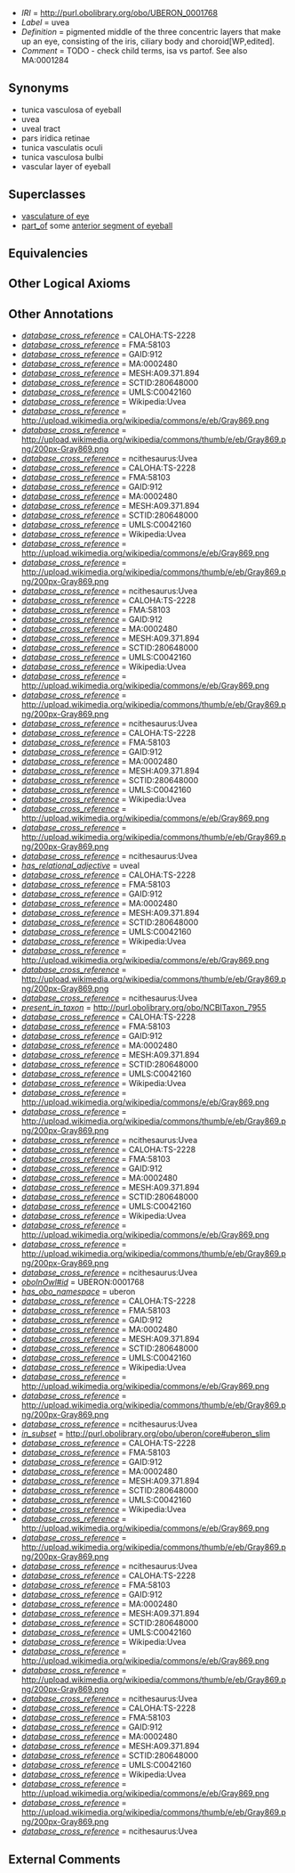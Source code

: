  * *IRI* = http://purl.obolibrary.org/obo/UBERON_0001768
 * *Label* = uvea
 * *Definition* = pigmented middle of the three concentric layers that make up an eye, consisting of the iris, ciliary body and choroid[WP,edited].
 * *Comment* = TODO - check child terms, isa vs partof. See also MA:0001284

## Synonyms

 * tunica vasculosa of eyeball
 * uvea
 * uveal tract
 * pars iridica retinae
 * tunica vasculatis oculi
 * tunica vasculosa bulbi
 * vascular layer of eyeball

## Superclasses

 * [vasculature of eye](../../UBERON/03/UBERON_0002203.md)
 * [part_of](../../BFO/50/BFO_0000050.md) some [anterior segment of eyeball](../../UBERON/01/UBERON_0001801.md)

## Equivalencies


## Other Logical Axioms


## Other Annotations

 * *[database_cross_reference](../../ef/oboInOwl#hasDbXref.md)* = CALOHA:TS-2228
 * *[database_cross_reference](../../ef/oboInOwl#hasDbXref.md)* = FMA:58103
 * *[database_cross_reference](../../ef/oboInOwl#hasDbXref.md)* = GAID:912
 * *[database_cross_reference](../../ef/oboInOwl#hasDbXref.md)* = MA:0002480
 * *[database_cross_reference](../../ef/oboInOwl#hasDbXref.md)* = MESH:A09.371.894
 * *[database_cross_reference](../../ef/oboInOwl#hasDbXref.md)* = SCTID:280648000
 * *[database_cross_reference](../../ef/oboInOwl#hasDbXref.md)* = UMLS:C0042160
 * *[database_cross_reference](../../ef/oboInOwl#hasDbXref.md)* = Wikipedia:Uvea
 * *[database_cross_reference](../../ef/oboInOwl#hasDbXref.md)* = http://upload.wikimedia.org/wikipedia/commons/e/eb/Gray869.png
 * *[database_cross_reference](../../ef/oboInOwl#hasDbXref.md)* = http://upload.wikimedia.org/wikipedia/commons/thumb/e/eb/Gray869.png/200px-Gray869.png
 * *[database_cross_reference](../../ef/oboInOwl#hasDbXref.md)* = ncithesaurus:Uvea
 * *[database_cross_reference](../../ef/oboInOwl#hasDbXref.md)* = CALOHA:TS-2228
 * *[database_cross_reference](../../ef/oboInOwl#hasDbXref.md)* = FMA:58103
 * *[database_cross_reference](../../ef/oboInOwl#hasDbXref.md)* = GAID:912
 * *[database_cross_reference](../../ef/oboInOwl#hasDbXref.md)* = MA:0002480
 * *[database_cross_reference](../../ef/oboInOwl#hasDbXref.md)* = MESH:A09.371.894
 * *[database_cross_reference](../../ef/oboInOwl#hasDbXref.md)* = SCTID:280648000
 * *[database_cross_reference](../../ef/oboInOwl#hasDbXref.md)* = UMLS:C0042160
 * *[database_cross_reference](../../ef/oboInOwl#hasDbXref.md)* = Wikipedia:Uvea
 * *[database_cross_reference](../../ef/oboInOwl#hasDbXref.md)* = http://upload.wikimedia.org/wikipedia/commons/e/eb/Gray869.png
 * *[database_cross_reference](../../ef/oboInOwl#hasDbXref.md)* = http://upload.wikimedia.org/wikipedia/commons/thumb/e/eb/Gray869.png/200px-Gray869.png
 * *[database_cross_reference](../../ef/oboInOwl#hasDbXref.md)* = ncithesaurus:Uvea
 * *[database_cross_reference](../../ef/oboInOwl#hasDbXref.md)* = CALOHA:TS-2228
 * *[database_cross_reference](../../ef/oboInOwl#hasDbXref.md)* = FMA:58103
 * *[database_cross_reference](../../ef/oboInOwl#hasDbXref.md)* = GAID:912
 * *[database_cross_reference](../../ef/oboInOwl#hasDbXref.md)* = MA:0002480
 * *[database_cross_reference](../../ef/oboInOwl#hasDbXref.md)* = MESH:A09.371.894
 * *[database_cross_reference](../../ef/oboInOwl#hasDbXref.md)* = SCTID:280648000
 * *[database_cross_reference](../../ef/oboInOwl#hasDbXref.md)* = UMLS:C0042160
 * *[database_cross_reference](../../ef/oboInOwl#hasDbXref.md)* = Wikipedia:Uvea
 * *[database_cross_reference](../../ef/oboInOwl#hasDbXref.md)* = http://upload.wikimedia.org/wikipedia/commons/e/eb/Gray869.png
 * *[database_cross_reference](../../ef/oboInOwl#hasDbXref.md)* = http://upload.wikimedia.org/wikipedia/commons/thumb/e/eb/Gray869.png/200px-Gray869.png
 * *[database_cross_reference](../../ef/oboInOwl#hasDbXref.md)* = ncithesaurus:Uvea
 * *[database_cross_reference](../../ef/oboInOwl#hasDbXref.md)* = CALOHA:TS-2228
 * *[database_cross_reference](../../ef/oboInOwl#hasDbXref.md)* = FMA:58103
 * *[database_cross_reference](../../ef/oboInOwl#hasDbXref.md)* = GAID:912
 * *[database_cross_reference](../../ef/oboInOwl#hasDbXref.md)* = MA:0002480
 * *[database_cross_reference](../../ef/oboInOwl#hasDbXref.md)* = MESH:A09.371.894
 * *[database_cross_reference](../../ef/oboInOwl#hasDbXref.md)* = SCTID:280648000
 * *[database_cross_reference](../../ef/oboInOwl#hasDbXref.md)* = UMLS:C0042160
 * *[database_cross_reference](../../ef/oboInOwl#hasDbXref.md)* = Wikipedia:Uvea
 * *[database_cross_reference](../../ef/oboInOwl#hasDbXref.md)* = http://upload.wikimedia.org/wikipedia/commons/e/eb/Gray869.png
 * *[database_cross_reference](../../ef/oboInOwl#hasDbXref.md)* = http://upload.wikimedia.org/wikipedia/commons/thumb/e/eb/Gray869.png/200px-Gray869.png
 * *[database_cross_reference](../../ef/oboInOwl#hasDbXref.md)* = ncithesaurus:Uvea
 * *[has_relational_adjective](../../UBPROP/07/UBPROP_0000007.md)* = uveal
 * *[database_cross_reference](../../ef/oboInOwl#hasDbXref.md)* = CALOHA:TS-2228
 * *[database_cross_reference](../../ef/oboInOwl#hasDbXref.md)* = FMA:58103
 * *[database_cross_reference](../../ef/oboInOwl#hasDbXref.md)* = GAID:912
 * *[database_cross_reference](../../ef/oboInOwl#hasDbXref.md)* = MA:0002480
 * *[database_cross_reference](../../ef/oboInOwl#hasDbXref.md)* = MESH:A09.371.894
 * *[database_cross_reference](../../ef/oboInOwl#hasDbXref.md)* = SCTID:280648000
 * *[database_cross_reference](../../ef/oboInOwl#hasDbXref.md)* = UMLS:C0042160
 * *[database_cross_reference](../../ef/oboInOwl#hasDbXref.md)* = Wikipedia:Uvea
 * *[database_cross_reference](../../ef/oboInOwl#hasDbXref.md)* = http://upload.wikimedia.org/wikipedia/commons/e/eb/Gray869.png
 * *[database_cross_reference](../../ef/oboInOwl#hasDbXref.md)* = http://upload.wikimedia.org/wikipedia/commons/thumb/e/eb/Gray869.png/200px-Gray869.png
 * *[database_cross_reference](../../ef/oboInOwl#hasDbXref.md)* = ncithesaurus:Uvea
 * *[present_in_taxon](../../core#present/on/core#present_in_taxon.md)* = http://purl.obolibrary.org/obo/NCBITaxon_7955
 * *[database_cross_reference](../../ef/oboInOwl#hasDbXref.md)* = CALOHA:TS-2228
 * *[database_cross_reference](../../ef/oboInOwl#hasDbXref.md)* = FMA:58103
 * *[database_cross_reference](../../ef/oboInOwl#hasDbXref.md)* = GAID:912
 * *[database_cross_reference](../../ef/oboInOwl#hasDbXref.md)* = MA:0002480
 * *[database_cross_reference](../../ef/oboInOwl#hasDbXref.md)* = MESH:A09.371.894
 * *[database_cross_reference](../../ef/oboInOwl#hasDbXref.md)* = SCTID:280648000
 * *[database_cross_reference](../../ef/oboInOwl#hasDbXref.md)* = UMLS:C0042160
 * *[database_cross_reference](../../ef/oboInOwl#hasDbXref.md)* = Wikipedia:Uvea
 * *[database_cross_reference](../../ef/oboInOwl#hasDbXref.md)* = http://upload.wikimedia.org/wikipedia/commons/e/eb/Gray869.png
 * *[database_cross_reference](../../ef/oboInOwl#hasDbXref.md)* = http://upload.wikimedia.org/wikipedia/commons/thumb/e/eb/Gray869.png/200px-Gray869.png
 * *[database_cross_reference](../../ef/oboInOwl#hasDbXref.md)* = ncithesaurus:Uvea
 * *[database_cross_reference](../../ef/oboInOwl#hasDbXref.md)* = CALOHA:TS-2228
 * *[database_cross_reference](../../ef/oboInOwl#hasDbXref.md)* = FMA:58103
 * *[database_cross_reference](../../ef/oboInOwl#hasDbXref.md)* = GAID:912
 * *[database_cross_reference](../../ef/oboInOwl#hasDbXref.md)* = MA:0002480
 * *[database_cross_reference](../../ef/oboInOwl#hasDbXref.md)* = MESH:A09.371.894
 * *[database_cross_reference](../../ef/oboInOwl#hasDbXref.md)* = SCTID:280648000
 * *[database_cross_reference](../../ef/oboInOwl#hasDbXref.md)* = UMLS:C0042160
 * *[database_cross_reference](../../ef/oboInOwl#hasDbXref.md)* = Wikipedia:Uvea
 * *[database_cross_reference](../../ef/oboInOwl#hasDbXref.md)* = http://upload.wikimedia.org/wikipedia/commons/e/eb/Gray869.png
 * *[database_cross_reference](../../ef/oboInOwl#hasDbXref.md)* = http://upload.wikimedia.org/wikipedia/commons/thumb/e/eb/Gray869.png/200px-Gray869.png
 * *[database_cross_reference](../../ef/oboInOwl#hasDbXref.md)* = ncithesaurus:Uvea
 * *[oboInOwl#id](../../id/oboInOwl#id.md)* = UBERON:0001768
 * *[has_obo_namespace](../../ce/oboInOwl#hasOBONamespace.md)* = uberon
 * *[database_cross_reference](../../ef/oboInOwl#hasDbXref.md)* = CALOHA:TS-2228
 * *[database_cross_reference](../../ef/oboInOwl#hasDbXref.md)* = FMA:58103
 * *[database_cross_reference](../../ef/oboInOwl#hasDbXref.md)* = GAID:912
 * *[database_cross_reference](../../ef/oboInOwl#hasDbXref.md)* = MA:0002480
 * *[database_cross_reference](../../ef/oboInOwl#hasDbXref.md)* = MESH:A09.371.894
 * *[database_cross_reference](../../ef/oboInOwl#hasDbXref.md)* = SCTID:280648000
 * *[database_cross_reference](../../ef/oboInOwl#hasDbXref.md)* = UMLS:C0042160
 * *[database_cross_reference](../../ef/oboInOwl#hasDbXref.md)* = Wikipedia:Uvea
 * *[database_cross_reference](../../ef/oboInOwl#hasDbXref.md)* = http://upload.wikimedia.org/wikipedia/commons/e/eb/Gray869.png
 * *[database_cross_reference](../../ef/oboInOwl#hasDbXref.md)* = http://upload.wikimedia.org/wikipedia/commons/thumb/e/eb/Gray869.png/200px-Gray869.png
 * *[database_cross_reference](../../ef/oboInOwl#hasDbXref.md)* = ncithesaurus:Uvea
 * *[in_subset](../../et/oboInOwl#inSubset.md)* = http://purl.obolibrary.org/obo/uberon/core#uberon_slim
 * *[database_cross_reference](../../ef/oboInOwl#hasDbXref.md)* = CALOHA:TS-2228
 * *[database_cross_reference](../../ef/oboInOwl#hasDbXref.md)* = FMA:58103
 * *[database_cross_reference](../../ef/oboInOwl#hasDbXref.md)* = GAID:912
 * *[database_cross_reference](../../ef/oboInOwl#hasDbXref.md)* = MA:0002480
 * *[database_cross_reference](../../ef/oboInOwl#hasDbXref.md)* = MESH:A09.371.894
 * *[database_cross_reference](../../ef/oboInOwl#hasDbXref.md)* = SCTID:280648000
 * *[database_cross_reference](../../ef/oboInOwl#hasDbXref.md)* = UMLS:C0042160
 * *[database_cross_reference](../../ef/oboInOwl#hasDbXref.md)* = Wikipedia:Uvea
 * *[database_cross_reference](../../ef/oboInOwl#hasDbXref.md)* = http://upload.wikimedia.org/wikipedia/commons/e/eb/Gray869.png
 * *[database_cross_reference](../../ef/oboInOwl#hasDbXref.md)* = http://upload.wikimedia.org/wikipedia/commons/thumb/e/eb/Gray869.png/200px-Gray869.png
 * *[database_cross_reference](../../ef/oboInOwl#hasDbXref.md)* = ncithesaurus:Uvea
 * *[database_cross_reference](../../ef/oboInOwl#hasDbXref.md)* = CALOHA:TS-2228
 * *[database_cross_reference](../../ef/oboInOwl#hasDbXref.md)* = FMA:58103
 * *[database_cross_reference](../../ef/oboInOwl#hasDbXref.md)* = GAID:912
 * *[database_cross_reference](../../ef/oboInOwl#hasDbXref.md)* = MA:0002480
 * *[database_cross_reference](../../ef/oboInOwl#hasDbXref.md)* = MESH:A09.371.894
 * *[database_cross_reference](../../ef/oboInOwl#hasDbXref.md)* = SCTID:280648000
 * *[database_cross_reference](../../ef/oboInOwl#hasDbXref.md)* = UMLS:C0042160
 * *[database_cross_reference](../../ef/oboInOwl#hasDbXref.md)* = Wikipedia:Uvea
 * *[database_cross_reference](../../ef/oboInOwl#hasDbXref.md)* = http://upload.wikimedia.org/wikipedia/commons/e/eb/Gray869.png
 * *[database_cross_reference](../../ef/oboInOwl#hasDbXref.md)* = http://upload.wikimedia.org/wikipedia/commons/thumb/e/eb/Gray869.png/200px-Gray869.png
 * *[database_cross_reference](../../ef/oboInOwl#hasDbXref.md)* = ncithesaurus:Uvea
 * *[database_cross_reference](../../ef/oboInOwl#hasDbXref.md)* = CALOHA:TS-2228
 * *[database_cross_reference](../../ef/oboInOwl#hasDbXref.md)* = FMA:58103
 * *[database_cross_reference](../../ef/oboInOwl#hasDbXref.md)* = GAID:912
 * *[database_cross_reference](../../ef/oboInOwl#hasDbXref.md)* = MA:0002480
 * *[database_cross_reference](../../ef/oboInOwl#hasDbXref.md)* = MESH:A09.371.894
 * *[database_cross_reference](../../ef/oboInOwl#hasDbXref.md)* = SCTID:280648000
 * *[database_cross_reference](../../ef/oboInOwl#hasDbXref.md)* = UMLS:C0042160
 * *[database_cross_reference](../../ef/oboInOwl#hasDbXref.md)* = Wikipedia:Uvea
 * *[database_cross_reference](../../ef/oboInOwl#hasDbXref.md)* = http://upload.wikimedia.org/wikipedia/commons/e/eb/Gray869.png
 * *[database_cross_reference](../../ef/oboInOwl#hasDbXref.md)* = http://upload.wikimedia.org/wikipedia/commons/thumb/e/eb/Gray869.png/200px-Gray869.png
 * *[database_cross_reference](../../ef/oboInOwl#hasDbXref.md)* = ncithesaurus:Uvea

## External Comments

